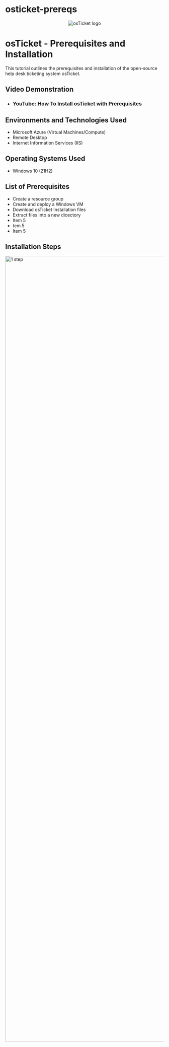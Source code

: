 # osticket-prereqs
<p align="center">
<img src="https://i.imgur.com/Clzj7Xs.png" alt="osTicket logo"/>
</p>

<h1>osTicket - Prerequisites and Installation</h1>
This tutorial outlines the prerequisites and installation of the open-source help desk ticketing system osTicket.<br />


<h2>Video Demonstration</h2>

- ### [YouTube: How To Install osTicket with Prerequisites](https://www.youtube.com)

<h2>Environments and Technologies Used</h2>

- Microsoft Azure (Virtual Machines/Compute)
- Remote Desktop
- Internet Information Services (IIS)

<h2>Operating Systems Used </h2>

- Windows 10</b> (21H2)

<h2>List of Prerequisites</h2>

- Create a resource group
- Create and deploy a Windows VM
- Download osTicket Installation files
- Extract files into a new dicectory
- Item 5
- tem 5
- Item 5

<h2>Installation Steps</h2>

<p> <img width="1435" alt="1 step" src="https://github.com/user-attachments/assets/0471d9a6-d601-44dd-8e59-b3f5f1b3eee3"
height="80%" width="80%" alt="Disk Sanitization Steps"/>
</p>
<p>
create
</p>
<br /> 
<p> <img width="1435" alt="Screen Shot 2025-04-19 at 8 07 45 PM" src="https://github.com/user-attachments/assets/0ffe058a-ce91-42ca-9c52-f8a98dbca881"height="80%" width="80%" alt="Disk Sanitization Steps"/>
</p>
<p>
step2
</p>
<br />
<p> <img width="1435" alt="Screen Shot 2025-04-19 at 8 08 52 PM" src="https://github.com/user-attachments/assets/df8677d3-96e6-4688-98d8-11c5e656977a"height="80%" width="80%" alt="Disk Sanitization Steps"/>
</p>
<p>
steps 3
</p>
<br />
<p> <img width="1435" alt="Screen Shot 2025-04-19 at 8 14 01 PM" src="https://github.com/user-attachments/assets/1b2902da-8434-45cb-a9ea-59637b27bcb8"height="80%" width="80%" alt="Disk Sanitization Steps"/>
</p>
<p>
step 4
</p>
<br />
<p> <img width="1435" alt="Screen Shot 2025-04-22 at 9 46 29 PM" src="https://github.com/user-attachments/assets/2ae3a5a5-39d5-42b8-8580-538b3626a06a"height="80%" width="80%" alt="Disk Sanitization Steps"/>
</p>
<p>
step 5
</p>
<br />
<p> <img width="1435" alt="Screen Shot 2025-04-22 at 10 10 55 PM" src="https://github.com/user-attachments/assets/583f0bcc-1208-47d9-9d02-18d844066ac4"height="80%" width="80%" alt="Disk Sanitization Steps"/>
</p>
<p>
Download
</p>
<br />
<p> <img width="1440" alt="Screen Shot 2025-04-22 at 10 14 49 PM" src="https://github.com/user-attachments/assets/fa3c9aa0-8747-4eaa-bf8a-7d2463f4a993"height="80%" width="80%" alt="Disk Sanitization Steps"/>
</p>
<p>
Extract files into a new dicectory
</p>
<br />
<p><img width="1440" alt="Screen Shot 2025-04-22 at 10 21 26 PM" src="https://github.com/user-attachments/assets/c61e055f-a487-45fe-b267-3c3b6aeef8c3"height="80%" width="80%" alt="Disk Sanitization Steps"/>
</p>
<p>
Photo of loopback before web server installation and configuration
</p>
<br />
<p><img width="1440" alt="Screen Shot 2025-04-22 at 10 27 28 PM" src="https://github.com/user-attachments/assets/365e8572-55d2-454f-b557-314d85d16e85"height="80%" width="80%" alt="Disk Sanitization Steps"/>
</p>
<p>Web server  and IIS installed and configured
</p>
<p> <img width="1435" alt="Screen Shot 2025-04-22 at 10 22 35 PM" src="https://github.com/user-attachments/assets/d14b23d9-80b4-447f-8d29-8af52385f21c"height="80%" width="80%" alt="Disk Sanitization Steps"/>
</p>

<p> <img width="1440" alt="Screen Shot 2025-04-22 at 10 27 10 PM" src="https://github.com/user-attachments/assets/d7125583-1cf6-4d4f-93fb-66190dfc1144"height="80%" width="80%" alt="Disk Sanitization Steps"/>
</p>
<br />
<p> <img width="1435" alt="Screen Shot 2025-04-22 at 10 51 15 PM" src="https://github.com/user-attachments/assets/e820d12d-7079-4c48-8d87-d7bc98b53f16"height="80%" width="80%" alt="Disk Sanitization Steps"/>
</p>
<p>
Photo of loopback with web server installed and configured
</p>
<p><img width="1435" alt="Screen Shot 2025-04-23 at 3 44 22 PM" src="https://github.com/user-attachments/assets/8eb8e6a1-e7cf-4d14-a677-607f98432f9a"height="80%" width="80%" alt="Disk Sanitization Steps"/>
</p>
<p><img width="1435" alt="Screen Shot 2025-04-22 at 10 57 16 PM" src="https://github.com/user-attachments/assets/0e5e5bab-ea96-4e03-9b8f-b1e700854791"height="80%" width="80%" alt="Disk Sanitization Steps"/>
</p>
<p>
Here I added a little personalization to the web page with a marquee and welcome note.
</p>
<br />
<p> <img width="1435" alt="Screen Shot 2025-04-22 at 11 00 07 PM" src="https://github.com/user-attachments/assets/2d5de63a-220b-4670-a953-fab3836325d9"height="80%" width="80%" alt="Disk Sanitization Steps"/>
</p>
<p>
Installation of software and other dependencies
</p>
<br />
<p> <img width="1435" alt="Screen Shot 2025-04-19 at 8 08 52 PM" src="https://github.com/user-attachments/assets/df8677d3-96e6-4688-98d8-11c5e656977a"height="80%" width="80%" alt="Disk Sanitization Steps"/>
</p>
<p>
Lorem ipsum dolor sit amet, consectetur adipiscing elit, sed do eiusmod tempor incididunt ut labore et dolore magna aliqua. Ut enim ad minim veniam, quis nostrud exercitation ullamco laboris nisi ut aliquip ex ea commodo consequat. Duis aute irure dolor in reprehenderit in voluptate velit esse cillum dolore eu fugiat nulla pariatur.
</p>
<br />

<p> <img width="1435" alt="Screen Shot 2025-04-19 at 8 12 49 PM" src="https://github.com/user-attachments/assets/f3f5bcde-3bfa-490f-a7e4-28194418c233"height="80%" width="80%" alt="Disk Sanitization Steps"/>
</p>
<p>
Lorem ipsum dolor sit amet, consectetur adipiscing elit, sed do eiusmod tempor incididunt ut labore et dolore magna aliqua. Ut enim ad minim veniam, quis nostrud exercitation ullamco laboris nisi ut aliquip ex ea commodo consequat. Duis aute irure dolor in reprehenderit in voluptate velit esse cillum dolore eu fugiat nulla pariatur.
</p>
<br /> 
<p>
<img src="https://i.imgur.com/DJmEXEB.png" height="80%" width="80%" alt="Disk Sanitization Steps"/>
</p>
<p>
Lorem ipsum dolor sit amet, consectetur adipiscing elit, sed do eiusmod tempor incididunt ut labore et dolore magna aliqua. Ut enim ad minim veniam, quis nostrud exercitation ullamco laboris nisi ut aliquip ex ea commodo consequat. Duis aute irure dolor in reprehenderit in voluptate velit esse cillum dolore eu fugiat nulla pariatur.
</p>
<br />

<p>
<img src="https://i.imgur.com/DJmEXEB.png" height="80%" width="80%" alt="Disk Sanitization Steps"/>
</p>
<p>
Lorem ipsum dolor sit amet, consectetur adipiscing elit, sed do eiusmod tempor incididunt ut labore et dolore magna aliqua. Ut enim ad minim veniam, quis nostrud exercitation ullamco laboris nisi ut aliquip ex ea commodo consequat. Duis aute irure dolor in reprehenderit in voluptate velit esse cillum dolore eu fugiat nulla pariatur.
</p>
<br /> 

